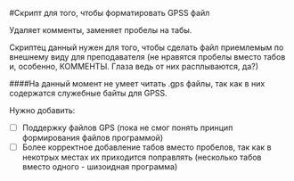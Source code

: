 #Скрипт для того, чтобы форматировать GPSS файл  

Удаляет комменты, заменяет пробелы на табы.  

Скриптец данный нужен для того, чтобы сделать файл приемлемым по внешнему виду для преподавателя (не нравятся пробелы вместо табов и, особенно, КОММЕНТЫ. Глаза ведь от них расплываются, да?)

####На данный момент не умеет читать .gps файлы, так как в них содержатся служебные байты для GPSS.

Нужно добавить:
- [ ] Поддержку файлов GPS (пока не смог понять принцип формирования файлов программой)
- [ ] Более корректное добавление табов вместо пробелов, так как в некотрых местах их приходится поправлять (несколько табов вместо одного - шизоидная программа)
